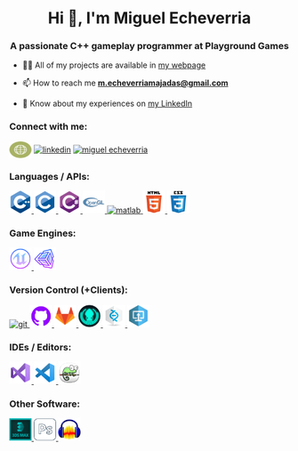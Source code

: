 <!-- ### Hi there 👋 -->

<!--
**Melell/Melell** is a ✨ _special_ ✨ repository because its `README.md` (this file) appears on your GitHub profile.

Here are some ideas to get you started:

- 🔭 I’m currently working on ...
- 🌱 I’m currently learning ...
- 👯 I’m looking to collaborate on ...
- 🤔 I’m looking for help with ...
- 💬 Ask me about ...
- 📫 How to reach me: ...
- 😄 Pronouns: ...
- ⚡ Fun fact: ...
-->

<h1 align="center">Hi 👋, I'm Miguel Echeverria</h1>
<h3 align="center">A passionate C++ gameplay programmer at Playground Games</h3>

- 👨‍💻 All of my projects are available in [my webpage](https://www.miguel-echeverria.com)

- 📫 How to reach me **m.echeverriamajadas@gmail.com**

- 📄 Know about my experiences on [my LinkedIn](https://www.linkedin.com/in/miguel-echeverria-majadas)

<h3 align="left">Connect with me:</h3>
<p align="left">
<a href="https://www.miguel-echeverria.com" target="_blank"><img align="center" src="images/Website.svg" alt="miguel_echeverria" height="30" width="40" /></a>
<a href="https://linkedin.com/in/miguel-echeverria-majadas" target="_blank"><img align="center" src="https://raw.githubusercontent.com/rahuldkjain/github-profile-readme-generator/master/src/images/icons/Social/linked-in-alt.svg" alt="linkedin" height="30" width="40" /></a>
<a href="https://www.youtube.com/channel/UCU7kYy_D3UsaLmHRGg5A0tw" target="_blank"><img align="center" src="https://raw.githubusercontent.com/rahuldkjain/github-profile-readme-generator/master/src/images/icons/Social/youtube.svg" alt="miguel echeverria" height="30" width="40" /></a>
</p>

<h3 align="left">Languages / APIs:</h3>
<p align="left">
    <a href="https://www.w3schools.com/cpp/" target="_blank" rel="noreferrer"> <img src="https://raw.githubusercontent.com/devicons/devicon/master/icons/cplusplus/cplusplus-original.svg" alt="cplusplus" width="40" height="40"/> </a>
    <a href="https://www.cprogramming.com/" target="_blank" rel="noreferrer"> <img src="https://raw.githubusercontent.com/devicons/devicon/master/icons/c/c-original.svg" alt="c" width="40" height="40"/> </a>
    <a href="https://www.w3schools.com/cs/" target="_blank" rel="noreferrer"> <img src="https://raw.githubusercontent.com/devicons/devicon/master/icons/csharp/csharp-original.svg" alt="csharp" width="40" height="40"/> </a>
    <a href="https://www.opengl.org/" target="_blank" rel="noreferrer"> <img src="images/opengl.png" alt="opengl" width="40" height="40"/> </a>
    <a href="https://www.mathworks.com/" target="_blank" rel="noreferrer"> <img src="https://upload.wikimedia.org/wikipedia/commons/2/21/Matlab_Logo.png" alt="matlab" width="40" height="40"/> </a>
    <a href="https://www.w3.org/html/" target="_blank" rel="noreferrer"> <img src="https://raw.githubusercontent.com/devicons/devicon/master/icons/html5/html5-original-wordmark.svg" alt="html5" width="40" height="40"/> </a>
    <a href="https://www.w3schools.com/css/" target="_blank" rel="noreferrer"> <img src="https://raw.githubusercontent.com/devicons/devicon/master/icons/css3/css3-original-wordmark.svg" alt="css3" width="40" height="40"/> </a>
</p>

<h3 align="left">Game Engines:</h3>
<p align="left">
    <a href="https://unrealengine.com/" target="_blank" rel="noreferrer"> <img src="images/unreal-engine.png" alt="unreal" width="40" height="40"/> </a>
    <a href="https://unity.com/" target="_blank" rel="noreferrer"> <img src="images/unity.png" alt="unity" width="40" height="40"/> </a>
</p>

<h3 align="left">Version Control (+Clients):</h3>
<p align="left">
    <a href="https://git-scm.com/" target="_blank" rel="noreferrer"> <img src="https://www.vectorlogo.zone/logos/git-scm/git-scm-icon.svg" alt="git" width="40" height="40"/> </a>
    <a href="https://github.com/" target="_blank" rel="noreferrer"> <img src="images/github.png" alt="github" width="40" height="40"/> </a>
    <a href="https://about.gitlab.com/" target="_blank" rel="noreferrer"> <img src="images/gitlab.png" alt="gitlab" width="40" height="40"/> </a>
    <a href="https://www.gitkraken.com/" target="_blank" rel="noreferrer"> <img src="images/gitkraken.png" alt="gitkraken" width="40" height="40"/> </a>
    <a href="https://www.perforce.com/products/helix-core" target="_blank" rel="noreferrer"> <img src="images/helix-core.png" alt="helix-core" width="40" height="40"/> </a>
    <a href="https://www.perforce.com/downloads/helix-visual-client-p4v" target="_blank" rel="noreferrer"> <img src="images/p4v.png" alt="p4v" width="40" height="40"/> </a>
</p>

<h3 align="left">IDEs / Editors:</h3>
<p align="left">
    <a href="https://visualstudio.microsoft.com/es/vs/" target="_blank" rel="noreferrer"> <img src="images/visual-studio.png" alt="visual-studio" width="40" height="40"/> </a>
    <a href="https://code.visualstudio.com/?wt.mc_id=DX_841432" target="_blank" rel="noreferrer"> <img src="images/vs-code.png" alt="vs-code" width="40" height="40"/> </a>
    <a href="https://notepad-plus-plus.org/" target="_blank" rel="noreferrer"> <img src="images/notepad++.png" alt="notepad++" width="40" height="40"/> </a>
</p>

<h3 align="left">Other Software:</h3>
<p align="left">
    <a href="https://www.autodesk.com/products/3ds-max/overview?term=1-YEAR&tab=subscription&plc=3DSMAX" target="_blank" rel="noreferrer"> <img src="images/3dsmax.png" alt="3dsmax" width="40" height="40"/> </a>
    <a href="https://www.photoshop.com/en" target="_blank" rel="noreferrer"> <img src="https://raw.githubusercontent.com/devicons/devicon/master/icons/photoshop/photoshop-line.svg" alt="photoshop" width="40" height="40"/> </a>
    <a href="https://www.audacityteam.org/" target="_blank" rel="noreferrer"> <img src="images/audacity.png" alt="audacity" width="40" height="40"/> </a>
</p>
